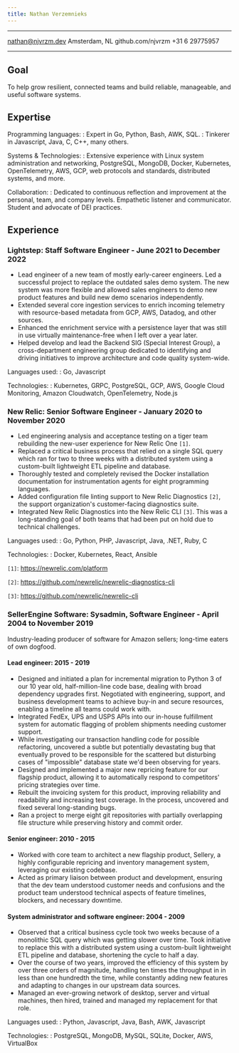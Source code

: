 ```yaml
---
title: Nathan Verzemnieks
---
```


-------------------      ----------------
nathan@njvrzm.dev           Amsterdam, NL
github.com/njvrzm          +31 6 29775957
-------------------      ----------------

## Goal

To help grow resilient, connected teams and build reliable, manageable, and useful software systems.

## Expertise

Programming languages:
:   Expert in Go, Python, Bash, AWK, SQL.
:   Tinkerer in Javascript, Java, C, C++, many others.

Systems & Technologies:
:   Extensive experience with Linux system administration and networking, PostgreSQL, MongoDB, Docker, Kubernetes, OpenTelemetry, AWS, GCP, web protocols and standards, distributed systems, and more.

Collaboration:
:   Dedicated to continuous reflection and improvement at the personal, team, and company levels. Empathetic listener and communicator. Student and advocate of DEI practices.

## Experience

### Lightstep: Staff Software Engineer - June 2021 to December 2022

* Lead engineer of a new team of mostly early-career engineers. Led a successful project to replace the outdated sales demo system. The new system was more flexible and allowed sales engineers to demo new product features and build new demo scenarios independently.
* Extended several core ingestion services to enrich incoming telemetry with resource-based metadata from GCP, AWS, Datadog, and other sources.
* Enhanced the enrichment service with a persistence layer that was still in use virtually maintenance-free when I left over a year later.
* Helped develop and lead the Backend SIG (Special Interest Group), a cross-department engineering group dedicated to identifying and driving initiatives to improve architecture and code quality system-wide.

Languages used:
:   Go, Javascript

Technologies:
:   Kubernetes, GRPC, PostgreSQL, GCP, AWS, Google Cloud Monitoring, Amazon Cloudwatch, OpenTelemetry, Node.js

### New Relic: Senior Software Engineer - January 2020 to November 2020

* Led engineering analysis and acceptance testing on a tiger team rebuilding the new-user experience for New Relic One `[1]`.
* Replaced a critical business process that relied on a single SQL query which ran for two to three weeks with a distributed system using a custom-built lightweight ETL pipeline and database.
* Thoroughly tested and completely revised the Docker installation documentation for instrumentation agents for eight programming languages.
* Added configuration file linting support to New Relic Diagnostics `[2]`, the support organization's customer-facing diagnostics suite.
* Integrated New Relic Diagnostics into the New Relic CLI `[3]`. This was a long-standing goal of both teams that had been put on hold due to technical challenges.

Languages used:
:   Go, Python, PHP, Javascript, Java, .NET, Ruby, C

Technologies:
:   Docker, Kubernetes, React, Ansible

`[1]`: https://newrelic.com/platform

`[2]`: https://github.com/newrelic/newrelic-diagnostics-cli

`[3]`: https://github.com/newrelic/newrelic-cli

### SellerEngine Software: Sysadmin, Software Engineer - April 2004 to November 2019

Industry-leading producer of software for Amazon sellers; long-time eaters of own dogfood.

#### Lead engineer: 2015 - 2019

* Designed and initiated a plan for incremental migration to Python 3 of our 10 year old, half-million-line code base, dealing with broad dependency upgrades first. Negotiated with engineering, support, and business development teams to achieve buy-in and secure resources, enabling a timeline all teams could work with.
* Integrated FedEx, UPS and USPS APIs into our in-house fulfillment system for automatic flagging of problem shipments needing customer support.
* While investigating our transaction handling code for possible refactoring, uncovered a subtle but potentially devastating bug that eventually proved to be responsible for the scattered but disturbing cases of "impossible" database state we'd been observing for years.
* Designed and implemented a major new repricing feature for our flagship product, allowing it to automatically respond to competitors' pricing strategies over time.
* Rebuilt the invoicing system for this product, improving reliability and readability and increasing test coverage. In the process, uncovered and fixed several long-standing bugs.
* Ran a project to merge eight git repositories with partially overlapping file structure while preserving history and commit order.

#### Senior engineer: 2010 - 2015

* Worked with core team to architect a new flagship product, Sellery, a highly configurable repricing and inventory management system, leveraging our existing codebase.
* Acted as primary liaison between product and development, ensuring that the dev team understood customer needs and confusions and the product team understood technical aspects of feature timelines, blockers, and necessary downtime.

#### System administrator and software engineer: 2004 - 2009

* Observed that a critical business cycle took two weeks because of a monolithic SQL query which was getting slower over time. Took initiative to replace this with a distributed system using a custom-built lightweight ETL pipeline and database, shortening the cycle to half a day.
* Over the course of two years, improved the efficiency of this system by over three orders of magnitude, handling ten times the throughput in in less than one hundredth the time, while constantly adding new features and adapting to changes in our upstream data sources.
* Managed an ever-growing network of desktop, server and virtual machines, then hired, trained and managed my replacement for that role.

Languages used:
:   Python, Javascript, Java, Bash, AWK, Javascript

Technologies:
:   PostgreSQL, MongoDB, MySQL, SQLite, Docker, AWS, VirtualBox
